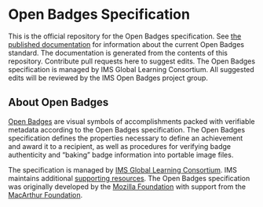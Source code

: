 # Open Badges Specification
This is the official repository for the Open Badges specification. See [the published documentation](https://openbadgespec.org) for information about the current Open Badges standard. The documentation is generated from the contents of this repository. Contribute pull requests here to suggest edits. The Open Badges specification is managed by IMS Global Learning Consortium. All suggested edits will be reviewed by the IMS Open Badges project group. 

## About Open Badges
[Open Badges](http://openbadges.org) are visual symbols of accomplishments packed with verifiable metadata according to the Open Badges specification. The Open Badges specification defines the properties necessary to define an achievement and award it to a recipient, as well as procedures for verifying badge authenticity and “baking” badge information into portable image files.

The specification is managed by [IMS Global Learning Consortium](https://www.imsglobal.org/). IMS maintains additional [supporting resources](https://www.imsglobal.org/activity/digital-badges). The Open Badges specification was originally developed by the [Mozilla Foundation](http://mozillafoundation.org) with support from the [MacArthur Foundation](https://www.macfound.org/). 
